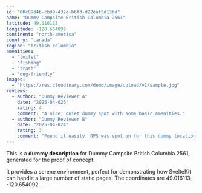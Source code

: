 ```yaml
---
id: "00c89d4b-cbd9-432e-b6f3-d22eaf5d13bd"
name: "Dummy Campsite British Columbia 2561"
latitude: 49.016113
longitude: -120.654092
continent: "north-america"
country: "canada"
region: "british-columbia"
amenities:
  - "toilet"
  - "fishing"
  - "trash"
  - "dog-friendly"
images:
  - "https://res.cloudinary.com/demo/image/upload/v1/sample.jpg"
reviews:
  - author: "Dummy Reviewer A"
    date: "2025-04-026"
    rating: 4
    comment: "A nice, quiet dummy spot with some basic amenities."
  - author: "Dummy Reviewer B"
    date: "2025-04-024"
    rating: 3
    comment: "Found it easily. GPS was spot on for this dummy location."
---
```


This is a **dummy description** for Dummy Campsite British Columbia 2561, generated for the proof of concept.

It provides a serene environment, perfect for demonstrating how SvelteKit can handle a large number of static pages. The coordinates are 49.016113, -120.654092.

